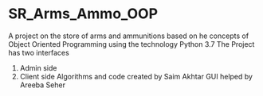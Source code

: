 # SR_Arms_Ammo_OOP
A project on the store of arms and ammunitions based on he concepts of Object Oriented Programming using the technology Python 3.7
The Project has two interfaces
1. Admin side
2. Client side
Algorithms and code created by Saim Akhtar
GUI helped by Areeba Seher
